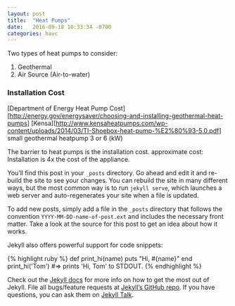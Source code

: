 ```yaml
---
layout: post
title:  "Heat Pumps"
date:   2016-09-18 10:33:34 -0700
categories: havc
---
```

Two types of heat pumps to consider:

1.  Geothermal
2.  Air Source (Air-to-water)

### Installation Cost
[Department of Energy Heat Pump Cost][http://energy.gov/energysaver/choosing-and-installing-geothermal-heat-pumps]
[Kensa][http://www.kensaheatpumps.com/wp-content/uploads/2014/03/TI-Shoebox-heat-pump-%E2%80%93-5.0.pdf] small geothermal heatpump 3 or 6 (kW)

The barrier to heat pumps is the installation cost.  approximate cost:  Installation is 4x the cost of the appliance.


You’ll find this post in your `_posts` directory. Go ahead and edit it and re-build the site to see your changes. You can rebuild the site in many different ways, but the most common way is to run `jekyll serve`, which launches a web server and auto-regenerates your site when a file is updated.

To add new posts, simply add a file in the `_posts` directory that follows the convention `YYYY-MM-DD-name-of-post.ext` and includes the necessary front matter. Take a look at the source for this post to get an idea about how it works.

Jekyll also offers powerful support for code snippets:

{% highlight ruby %}
def print_hi(name)
  puts "Hi, #{name}"
end
print_hi('Tom')
#=> prints 'Hi, Tom' to STDOUT.
{% endhighlight %}

Check out the [Jekyll docs][jekyll-docs] for more info on how to get the most out of Jekyll. File all bugs/feature requests at [Jekyll’s GitHub repo][jekyll-gh]. If you have questions, you can ask them on [Jekyll Talk][jekyll-talk].

[jekyll-docs]: http://jekyllrb.com/docs/home
[jekyll-gh]:   https://github.com/jekyll/jekyll
[jekyll-talk]: https://talk.jekyllrb.com/
